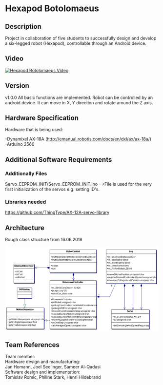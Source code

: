 # Hexapod Botolomaeus

## Description

Project in collaboration of five students to successfully design and develop a six-legged robot (Hexapod), controllable through an Android device. 

## Video

[![Hexapod Botolomaeus Video](https://img.youtube.com/vi/FhSNV5rlMkg/0.jpg)](https://www.youtube.com/watch?v=FhSNV5rlMkg "Hexapod Botolomaeus Video")

## Version

v1.0.0
All basic functions are implemented. Robot can be controlled by an android device. It can move in X, Y direction and rotate around the Z axis.

## Hardware Specification

Hardware that is being used:

-Dynamixel AX-18A (http://emanual.robotis.com/docs/en/dxl/ax/ax-18a/)  
-Arduino 2560

## Additional Software Requirements

### Additionally Files

Servo_EEPROM_INIT/Servo_EEPROM_INIT.ino  -->File is used for the very first initialization of the servos e.g. setting ID's.   

### Libraries needed 

https://github.com/ThingType/AX-12A-servo-library

## Architecture

Rough class structure from 16.06.2018

![class_diagram](class_diagram.PNG)

## Team References

Team member:   
Hardware design and manufacturing:   
    Jan Homann, Joel Seelinger, Sameer Al-Qadasi   
Software design and implementation:   
    Tomislav Romic, Philine Stark, Henri Hildebrand    
